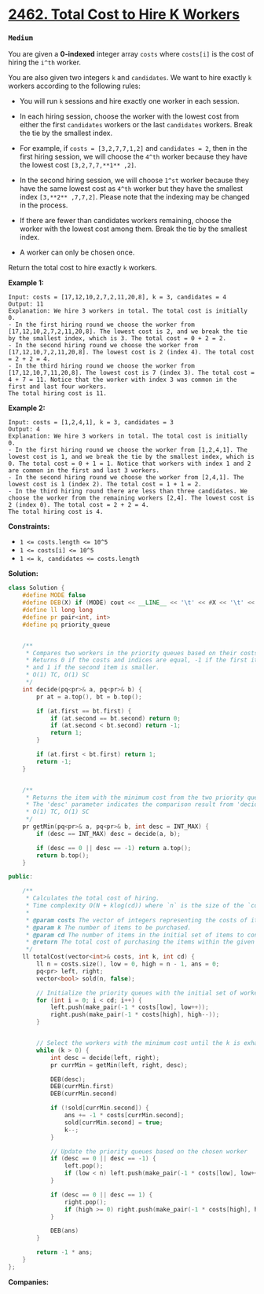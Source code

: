# [2462. Total Cost to Hire K Workers](https://leetcode.com/problems/total-cost-to-hire-k-workers/description/)
### `Medium`

You are given a **0-indexed**  integer array `costs` where `costs[i]` is the cost of hiring the `i^th` worker.

You are also given two integers `k` and `candidates`. We want to hire exactly `k` workers according to the following rules:

- You will run `k` sessions and hire exactly one worker in each session.
- In each hiring session, choose the worker with the lowest cost from either the first `candidates` workers or the last `candidates` workers. Break the tie by the smallest index.

- For example, if `costs = [3,2,7,7,1,2]` and `candidates = 2`, then in the first hiring session, we will choose the `4^th` worker because they have the lowest cost `[3,2,7,7,**1** ,2]`.
- In the second hiring session, we will choose `1^st` worker because they have the same lowest cost as `4^th` worker but they have the smallest index `[3,**2** ,7,7,2]`. Please note that the indexing may be changed in the process.

- If there are fewer than candidates workers remaining, choose the worker with the lowest cost among them. Break the tie by the smallest index.
- A worker can only be chosen once.

Return the total cost to hire exactly `k` workers.

**Example 1:** 

```
Input: costs = [17,12,10,2,7,2,11,20,8], k = 3, candidates = 4
Output: 11
Explanation: We hire 3 workers in total. The total cost is initially 0.
- In the first hiring round we choose the worker from [17,12,10,2,7,2,11,20,8]. The lowest cost is 2, and we break the tie by the smallest index, which is 3. The total cost = 0 + 2 = 2.
- In the second hiring round we choose the worker from [17,12,10,7,2,11,20,8]. The lowest cost is 2 (index 4). The total cost = 2 + 2 = 4.
- In the third hiring round we choose the worker from [17,12,10,7,11,20,8]. The lowest cost is 7 (index 3). The total cost = 4 + 7 = 11. Notice that the worker with index 3 was common in the first and last four workers.
The total hiring cost is 11.
```

**Example 2:** 

```
Input: costs = [1,2,4,1], k = 3, candidates = 3
Output: 4
Explanation: We hire 3 workers in total. The total cost is initially 0.
- In the first hiring round we choose the worker from [1,2,4,1]. The lowest cost is 1, and we break the tie by the smallest index, which is 0. The total cost = 0 + 1 = 1. Notice that workers with index 1 and 2 are common in the first and last 3 workers.
- In the second hiring round we choose the worker from [2,4,1]. The lowest cost is 1 (index 2). The total cost = 1 + 1 = 2.
- In the third hiring round there are less than three candidates. We choose the worker from the remaining workers [2,4]. The lowest cost is 2 (index 0). The total cost = 2 + 2 = 4.
The total hiring cost is 4.
```

**Constraints:** 

- `1 <= costs.length <= 10^5 `
- `1 <= costs[i] <= 10^5`
- `1 <= k, candidates <= costs.length`

**Solution:**
```CPP
class Solution {
    #define MODE false
    #define DEB(X) if (MODE) cout << __LINE__ << '\t' << #X << '\t' << X << endl;
    #define ll long long
    #define pr pair<int, int>
    #define pq priority_queue


    /**
     * Compares two workers in the priority queues based on their costs and indices.
     * Returns 0 if the costs and indices are equal, -1 if the first item is smaller,
     * and 1 if the second item is smaller.
     * O(1) TC, O(1) SC
     */
    int decide(pq<pr>& a, pq<pr>& b) {
        pr at = a.top(), bt = b.top();

        if (at.first == bt.first) {
            if (at.second == bt.second) return 0;
            if (at.second < bt.second) return -1;
            return 1;
        }

        if (at.first < bt.first) return 1;
        return -1;
    }


    /**
     * Returns the item with the minimum cost from the two priority queues.
     * The 'desc' parameter indicates the comparison result from 'decide' function.
     * O(1) TC, O(1) SC
     */
    pr getMin(pq<pr>& a, pq<pr>& b, int desc = INT_MAX) {
        if (desc == INT_MAX) desc = decide(a, b);

        if (desc == 0 || desc == -1) return a.top();
        return b.top();
    }

public:

    /**
     * Calculates the total cost of hiring.
     * Time complexity O(N + klog(cd)) where `n` is the size of the `costs` vector
     * 
     * @param costs The vector of integers representing the costs of items.
     * @param k The number of items to be purchased.
     * @param cd The number of items in the initial set of items to consider.
     * @return The total cost of purchasing the items within the given budget.
     */
    ll totalCost(vector<int>& costs, int k, int cd) {
        ll n = costs.size(), low = 0, high = n - 1, ans = 0;
        pq<pr> left, right;
        vector<bool> sold(n, false);

        // Initialize the priority queues with the initial set of workers
        for (int i = 0; i < cd; i++) {
            left.push(make_pair(-1 * costs[low], low++));
            right.push(make_pair(-1 * costs[high], high--));
        }


        // Select the workers with the minimum cost until the k is exhausted
        while (k > 0) {
            int desc = decide(left, right);
            pr currMin = getMin(left, right, desc);

            DEB(desc);
            DEB(currMin.first)
            DEB(currMin.second)

            if (!sold[currMin.second]) {
                ans += -1 * costs[currMin.second];
                sold[currMin.second] = true;
                k--;
            }

            // Update the priority queues based on the chosen worker
            if (desc == 0 || desc == -1) {
                left.pop();
                if (low < n) left.push(make_pair(-1 * costs[low], low++));
            }

            if (desc == 0 || desc == 1) {
                right.pop();
                if (high >= 0) right.push(make_pair(-1 * costs[high], high--));
            }

            DEB(ans)
        }

        return -1 * ans;
    }
};
```

**Companies:** 